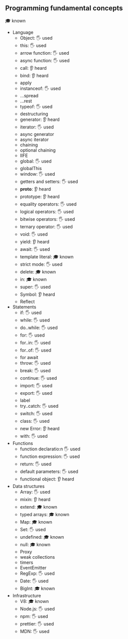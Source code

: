 ## Programming fundamental concepts
🎓 known
- Language
  - Object: 🖐️ used
  - this: 🖐️ used
  - arrow function: 🖐️ used
  - async function: 🖐️ used
  - call: 👂 heard
  - bind: 👂 heard
  - apply
  - instanceof: 🖐️ used
  - ...spread
  - ...rest
  - typeof: 🖐️ used
  - destructuring
  - generator: 👂 heard
  - iterator: 🖐️ used
  - async generator
  - async iterator
  - chaining
  - optional chaining
  - IIFE
  - global: 🖐️ used
  - globalThis
  - window: 🖐️ used
  - getters and setters: 🖐️ used
  - __proto__: 👂 heard
  - prototype: 👂 heard
  - equality operators: 🖐️ used
  - logical operators: 🖐️ used
  - bitwise operators: 🖐️ used
  - ternary operator: 🖐️ used
  - void: 🖐️ used
  - yield: 👂 heard
  - await: 🖐️ used
  - template literal: 🎓 known
  - strict mode: 🖐️ used
  - delete: 🎓 known
  - in: 🎓 known
  - super: 🖐️ used
  - Symbol: 👂 heard
  - Reflect
- Statements
  - if: 🖐️ used
  - while: 🖐️ used
  - do..while: 🖐️ used
  - for: 🖐️ used
  - for..in: 🖐️ used
  - for..of: 🖐️ used
  - for await
  - throw: 🖐️ used
  - break: 🖐️ used
  - continue: 🖐️ used
  - import: 🖐️ used
  - export: 🖐️ used
  - label
  - try..catch: 🖐️ used
  - switch: 🖐️ used
  - class: 🖐️ used
  - new Error: 👂 heard
  - with: 🖐️ used
- Functions
  - function declaratio:n 🖐️ used
  - function expression: 🖐️ used
  - return: 🖐️ used
  - default parameters: 🖐️ used
  - functional object: 👂 heard
- Data structures
  - Array: 🖐️ used
  - mixin: 👂 heard
  - extend: 🎓 known
  - typed arrays: 🎓 known
  - Map: 🎓 known
  - Set: 🖐️ used
  - undefined: 🎓 known
  - null: 🎓 known
  - Proxy
  - weak collections
  - timers
  - EventEmitter
  - RegExp: 🖐️ used
  - Date: 🖐️ used
  - BigInt: 🎓 known
- Infrastructure
  - V8: 🎓 known
  - Node.js: 🖐️ used
  - npm: 🖐️ used
  - prettier: 🖐️ used
  - MDN: 🖐️ used
